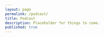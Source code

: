 ```yaml
---
layout: page
permalink: /podcast/
title: Podcast
description: Placeholder for things to come.
published: true
---
```


<!-- Placeholder for things to come.
 -->
<!-- For now, this page is assumed to be a static description of your courses. You can convert it to a collection similar to `_projects/` so that you can have a dedicated page for each course. -->

<!-- Organize your courses by years, topics, or universities, however you like! -->
